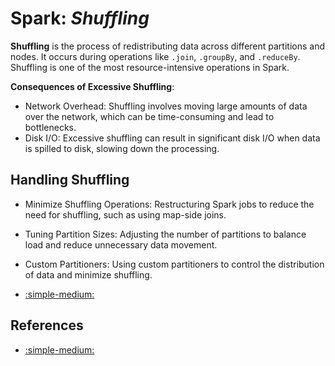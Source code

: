 # Spark: _Shuffling_

**Shuffling** is the process of redistributing data across different partitions
and nodes. It occurs during operations like `.join`, `.groupBy`, and `.reduceBy`.
Shuffling is one of the most resource-intensive operations in Spark.

**Consequences of Excessive Shuffling**:

- Network Overhead: Shuffling involves moving large amounts of data over the network, which can be time-consuming and lead to bottlenecks.
- Disk I/O: Excessive shuffling can result in significant disk I/O when data is spilled to disk, slowing down the processing.

## Handling Shuffling

- Minimize Shuffling Operations: Restructuring Spark jobs to reduce the need for shuffling, such as using map-side joins.
- Tuning Partition Sizes: Adjusting the number of partitions to balance load and reduce unnecessary data movement.
- Custom Partitioners: Using custom partitioners to control the distribution of data and minimize shuffling.

- [:simple-medium:](https://medium.com/@tomhcorbin/boosting-efficiency-in-pyspark-a-guide-to-partition-shuffling-9a5af77703ea)

## References

- [:simple-medium: ](https://medium.com/@tomhcorbin/boosting-efficiency-in-pyspark-a-guide-to-partition-shuffling-9a5af77703ea)
